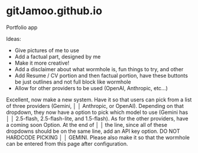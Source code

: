 # gitJamoo.github.io

Portfolio app

Ideas:

- Give pictures of me to use
- Add a factual part, designed by me
- Make it more creative!
- Add a disclaimer about what wormhole is, fun things to try, and other
- Add Resume / CV portion and then factual portion, have these buttonts be just outlines and not full block like wormhole
- Allow for other providers to be used (OpenAI, Anthropic, etc...)

Excellent, now make a new system. Have it so that users can pick from a list of three providers (Gemini, │
│ Anthropic, or OpenAI). Depending on that dropdown, they now have a option to pick which model to use (Gemini has │
│ 2.5-flash, 2.5-flash-lite, and 1.5-flash). As for the other providers, have a coming soon Option. At the end of │
│ the line, since all of these dropdowns should be on the same line, add an API key option. DO NOT HARDCODE PICKING │
│ GEMINI. Please also make it so that the wormhole can be entered from this page after configuration.
